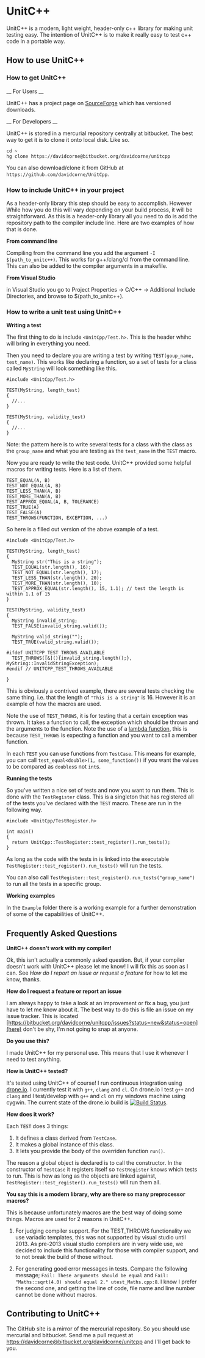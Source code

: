 # UnitC++ #

UnitC++ is a modern, light weight, header-only c++ library for making unit testing easy. The intention of UnitC++ is to make it really easy to test c++ code in a portable way.

## How to use UnitC++ ##

### How to get UnitC++ ###

__ For Users __

UnitC++ has a project page on [SourceForge](https://sourceforge.net/projects/unitcpp/) which has versioned downloads.

__ For Developers __

UnitC++ is stored in a mercurial repository centrally at bitbucket. The best way to get it is to clone it onto local disk. Like so.

    cd ~
    hg clone https://davidcorne@bitbucket.org/davidcorne/unitcpp


You can also download/clone it from GitHub at `https://github.com/davidcorne/UnitCpp`.

### How to include UnitC++ in your project ###

As a header-only library this step should be easy to accomplish. However While how you do this will vary depending on your build process, it will be straightforward. As this is a header-only library all you need to do is add the repository path to the compiler include line. Here are two examples of how that is done.

__From command line__

Compiling from the command line you add the argument `-I $(path_to_unitc++)`. This works for g++/clang/cl from the command line. This can also be added to the compiler arguments in a makefile.

__From Visual Studio__

in Visual Studio you go to Project Properties -> C/C++ -> Additional Include Directories, and browse to $(path_to_unitc++).

### How to write a unit test using UnitC++ ##

__Writing a test__

The first thing to do is include `<UnitCpp/Test.h>`. This is the header whihc will bring in everything you need.

Then you need to declare you are writing a test by writing `TEST(goup_name, test_name)`. This works like declaring a function, so a set of tests for a class called `MyString` will look something like this.

~~~
#include <UnitCpp/Test.h>

TEST(MyString, length_test)
{
  //...
}

TEST(MyString, validity_test)
{
  //...
}
~~~

Note: the pattern here is to write several tests for a class with the class as the `group_name` and what you are testing as the `test_name` in the `TEST` macro.

Now you are ready to write the test code. UnitC++ provided some helpful macros for writing tests. Here is a list of them.

~~~
TEST_EQUAL(A, B)
TEST_NOT_EQUAL(A, B)
TEST_LESS_THAN(A, B)
TEST_MORE_THAN(A, B)
TEST_APPROX_EQUAL(A, B, TOLERANCE)
TEST_TRUE(A)
TEST_FALSE(A)
TEST_THROWS(FUNCTION, EXCEPTION, ...)
~~~

So here is a filled out version of the above example of a test.
~~~
#include <UnitCpp/Test.h>

TEST(MyString, length_test)
{
  MyString str("This is a string");
  TEST_EQUAL(str.length(), 16);
  TEST_NOT_EQUAL(str.length(), 17);
  TEST_LESS_THAN(str.length(), 20);
  TEST_MORE_THAN(str.length(), 10);
  TEST_APPROX_EQUAL(str.length(), 15, 1.1); // test the length is within 1.1 of 15
}

TEST(MyString, validity_test)
{
  MyString invalid_string;
  TEST_FALSE(invalid_string.valid());

  MyString valid_string("");
  TEST_TRUE(valid_string.valid());

#ifdef UNITCPP_TEST_THROWS_AVAILABLE
  TEST_THROWS([&](){invalid_string.length();}, MyString::InvalidStringException);
#endif // UNITCPP_TEST_THROWS_AVAILABLE

}

~~~

This is obviously a contrived example, there are several tests checking the same thing. i.e. that the length of `"This is a string"` is 16. However it is an example of how the macros are used.

Note the use of `TEST_THROWS`, it is for testing that a certain exception was thrown. It takes a function to call, the exception which should be thrown and the arguments to the function. Note the use of a [lambda function](http://www.cprogramming.com/c++11/c++11-lambda-closures.html), this is because `TEST_THROWS` is expecting a function and you want to call a member function.

In each `TEST` you can use functions from `TestCase`. This means for example, you can call `test_equal<double>(1, some_function())` if you want the values to be compared as `doubles`s not `int`s.

__Running the tests__

So you've written a nice set of tests and now you want to run them. This is done with the `TestRegister` class. This is a singleton that has registered all of the tests you've declared with the `TEST` macro. These are run in the following way.

~~~
#include <UnitCpp/TestRegister.h>

int main()
{
  return UnitCpp::TestRegister::test_register().run_tests();
}
~~~

As long as the code with the tests in is linked into the executable `TestRegister::test_register().run_tests()` will run the tests.

You can also call `TestRegister::test_register().run_tests("group_name")` to run all the tests in a specific group.

__Working examples__

In the `Example` folder there is a working example for a further demonstration of some of the capabilities of UnitC++.

## Frequently Asked Questions ##

__UnitC++ doesn't work with my compiler!__

Ok, this isn't actually a commonly asked question. But, if your compiler doesn't work with UnitC++ please let me know! I will fix this as soon as I can. See _How do I report an issue or request a feature_ for how to let me know, thanks.

__How do I request a feature or report an issue__

I am always happy to take a look at an improvement or fix a bug, you just have to let me know about it. The best way to do this is file an issue on my issue tracker. This is located [https://bitbucket.org/davidcorne/unitcpp/issues?status=new&status=open](here) don't be shy, I'm not going to snap at anyone.

__Do you use this?__

I made UnitC++ for my personal use. This means that I use it whenever I need to test anything. 

__How is UnitC++ tested?__

It's tested using UnitC++ of course! I run continuous integration using [drone.io](https://drone.io/bitbucket.org/davidcorne/unitcpp). I currently test it with `g++`, `clang` and `cl`. On drone.io I test `g++` and `clang` and I test/develop with `g++` and `cl` on my windows machine using cygwin. The current state of the drone.io build is [![Build Status](https://drone.io/bitbucket.org/davidcorne/unitcpp/status.png)](https://drone.io/bitbucket.org/davidcorne/unitcpp/latest).

__How does it work?__

Each `TEST` does 3 things:

1. It defines a class derived from `TestCase`.
2. It makes a global instance of this class.
3. It lets you provide the body of the overriden function `run()`.

The reason a global object is declared is to call the constructor. In the constructor of `TestCase` it registers itself so `TestRegister` knows which tests to run. This is how as long as the objects are linked against, `TestRegister::test_register().run_tests()` will run them all.

__You say this is a modern library, why are there so many preprocessor macros?__

This is because unfortunately macros are the best way of doing some things. Macros are used for 2 reasons in UnitC++. 

1. For judging compiler support. For the TEST_THROWS functionality we use variadic templates, this was not supported by visual studio until 2013. As pre-2013 visual studio compilers are in very wide use, we decided to include this functionality for those with compiler support, and to not break the build of those without.

2. For generating good error messages in tests. Compare the following message; `Fail: These arguments should be equal` and `Fail: "Maths::sqrt(4.0) should equal 2." utest_Maths.cpp:8`. I know I prefer the second one, and getting the line of code, file name and line number cannot be done without macros.

## Contributing to UnitC++ ##

The GitHub site is a mirror of the mercurial repository. So you should use mercurial and bitbucket. Send me a pull request at [https://davidcorne@bitbucket.org/davidcorne/unitcpp](https://davidcorne@bitbucket.org/davidcorne/unitcpp) and I'll get back to you.

